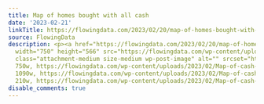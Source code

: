 ```yaml
---
title: Map of homes bought with all cash
date: '2023-02-21'
linkTitle: https://flowingdata.com/2023/02/20/map-of-homes-bought-with-all-cash/
source: FlowingData
description: <p><a href="https://flowingdata.com/2023/02/20/map-of-homes-bought-with-all-cash/"><img
  width="750" height="566" src="https://flowingdata.com/wp-content/uploads/2023/02/Map-of-cash-buyers-750x566.png"
  class="attachment-medium size-medium wp-post-image" alt="" srcset="https://flowingdata.com/wp-content/uploads/2023/02/Map-of-cash-buyers-750x566.png
  750w, https://flowingdata.com/wp-content/uploads/2023/02/Map-of-cash-buyers-1090x823.png
  1090w, https://flowingdata.com/wp-content/uploads/2023/02/Map-of-cash-buyers-210x159.png
  210w, https://flowingdata.com/wp-content/uploads/2023/02/Map-of-cash-buy ...
disable_comments: true
---
```

<p><a href="https://flowingdata.com/2023/02/20/map-of-homes-bought-with-all-cash/"><img width="750" height="566" src="https://flowingdata.com/wp-content/uploads/2023/02/Map-of-cash-buyers-750x566.png" class="attachment-medium size-medium wp-post-image" alt="" srcset="https://flowingdata.com/wp-content/uploads/2023/02/Map-of-cash-buyers-750x566.png 750w, https://flowingdata.com/wp-content/uploads/2023/02/Map-of-cash-buyers-1090x823.png 1090w, https://flowingdata.com/wp-content/uploads/2023/02/Map-of-cash-buyers-210x159.png 210w, https://flowingdata.com/wp-content/uploads/2023/02/Map-of-cash-buy ...
